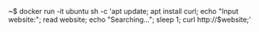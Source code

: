 ~$ docker run -it ubuntu sh -c 'apt update; apt install curl; echo "Input website:"; read website; echo "Searching..."; sleep 1; curl http://$website;'
